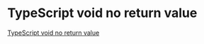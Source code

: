 # TypeScript void no return value
[TypeScript void no return value](https://aiwithcloud.com/2022/09/15/typescript_void_no_return_value/)